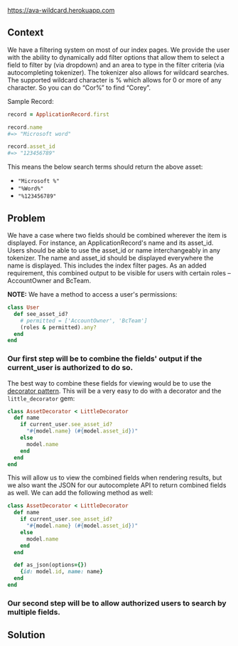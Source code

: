 https://ava-wildcard.herokuapp.com

## Context

We have a filtering system on most of our index pages. We provide the user with the ability to dynamically add filter options that
allow them to select a field to filter by (via dropdown) and an area to type in the filter criteria (via autocompleting tokenizer).
The tokenizer also allows for wildcard searches. The supported wildcard character is % which allows for 0 or more of any character.
So you can do “Cor%” to find “Corey”.

Sample Record:
```ruby
record = ApplicationRecord.first

record.name
#=> "Microsoft word"

record.asset_id
#=> "123456789"
```

This means the below search terms should return the above asset:
* `"Microsoft %"`
* `"%Word%"`
* `"%123456789"`

## Problem

We have a case where two fields should be combined wherever the item is displayed. For instance, an ApplicationRecord's name
and its asset_id. Users should be able to use the asset_id or name interchangeably in any tokenizer. The name and asset_id should be displayed everywhere the name is displayed. This includes the index filter
pages. As an added requirement, this combined output to be visible for users with certain roles – AccountOwner and BcTeam.

**NOTE:** We have a method to access a user's permissions:

```ruby
class User
  def see_asset_id?
    # permitted = ['AccountOwner', 'BcTeam']
    (roles & permitted).any?
  end
end
```

### Our first step will be to combine the fields' output if the current_user is authorized to do so.

The best way to combine these fields for viewing would be to use the [decorator pattern](https://en.wikipedia.org/wiki/Decorator_pattern).
This will be a very easy to do with a decorator and the `little_decorator` gem:

```ruby
class AssetDecorator < LittleDecorator
  def name
    if current_user.see_asset_id?
      "#{model.name} (#{model.asset_id})"
    else
      model.name
    end
  end
end
```

This will allow us to view the combined fields when rendering results, but we also want the JSON for our autocomplete API to return combined
fields as well. We can add the following method as well:

```ruby
class AssetDecorator < LittleDecorator
  def name
    if current_user.see_asset_id?
      "#{model.name} (#{model.asset_id})"
    else
      model.name
    end
  end

  def as_json(options={})
    {id: model.id, name: name}
  end
end
```

### Our second step will be to allow authorized users to search by multiple fields.

## Solution
